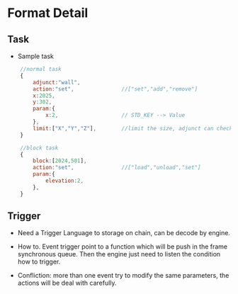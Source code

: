 # Format Detail

## Task

* Sample task

```Javascript
    //normal task
    {
        adjunct:"wall",
        action:"set",               //["set","add","remove"]
        x:2025,
        y:302,
        param:{
            x:2,                    // STD_KEY --> Value
        },
        limit:["X","Y","Z"],        //limit the size, adjunct can check the range
    }

    //block task
    {
        block:[2024,501],
        action:"set",               //["load","unload","set"]
        param:{
            elevation:2,
        },
    }
```

## Trigger

* Need a Trigger Language to storage on chain, can be decode by engine.

* How to. Event trigger point to a function which will be push in the frame synchronous queue. Then the engine just need to listen the condition how to trigger.

* Confliction: more than one event try to modify the same parameters, the actions will be deal with carefully. 
